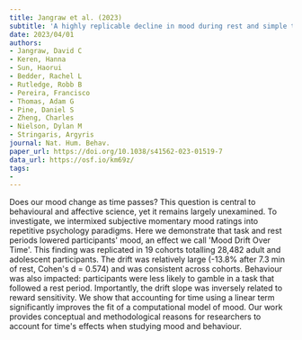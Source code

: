 ```yaml
---
title: Jangraw et al. (2023)
subtitle: 'A highly replicable decline in mood during rest and simple tasks'
date: 2023/04/01
authors:
- Jangraw, David C
- Keren, Hanna
- Sun, Haorui
- Bedder, Rachel L
- Rutledge, Robb B
- Pereira, Francisco
- Thomas, Adam G
- Pine, Daniel S
- Zheng, Charles
- Nielson, Dylan M
- Stringaris, Argyris
journal: Nat. Hum. Behav.
paper_url: https://doi.org/10.1038/s41562-023-01519-7
data_url: https://osf.io/km69z/
tags:
- 
---
```


Does our mood change as time passes? This question is central to behavioural and affective science, yet it remains largely unexamined. To investigate, we intermixed subjective momentary mood ratings into repetitive psychology paradigms. Here we demonstrate that task and rest periods lowered participants' mood, an effect we call 'Mood Drift Over Time'. This finding was replicated in 19 cohorts totalling 28,482 adult and adolescent participants. The drift was relatively large (-13.8% after 7.3 min of rest, Cohen's d = 0.574) and was consistent across cohorts. Behaviour was also impacted: participants were less likely to gamble in a task that followed a rest period. Importantly, the drift slope was inversely related to reward sensitivity. We show that accounting for time using a linear term significantly improves the fit of a computational model of mood. Our work provides conceptual and methodological reasons for researchers to account for time's effects when studying mood and behaviour.

